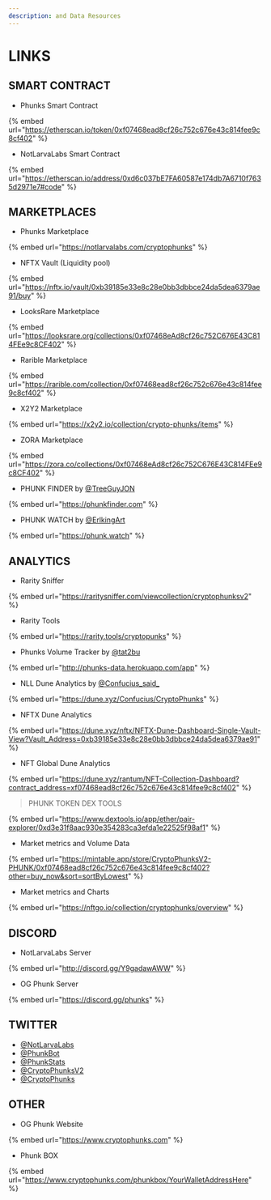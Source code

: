 ```yaml
---
description: and Data Resources
---
```


# LINKS

## SMART CONTRACT

* Phunks Smart Contract

{% embed url="https://etherscan.io/token/0xf07468ead8cf26c752c676e43c814fee9c8cf402" %}

* NotLarvaLabs Smart Contract

{% embed url="https://etherscan.io/address/0xd6c037bE7FA60587e174db7A6710f7635d2971e7#code" %}

## MARKETPLACES

* Phunks Marketplace

{% embed url="https://notlarvalabs.com/cryptophunks" %}

* NFTX Vault (Liquidity pool)

{% embed url="https://nftx.io/vault/0xb39185e33e8c28e0bb3dbbce24da5dea6379ae91/buy" %}

* LooksRare Marketplace

{% embed url="https://looksrare.org/collections/0xf07468eAd8cf26c752C676E43C814FEe9c8CF402" %}

* Rarible Marketplace

{% embed url="https://rarible.com/collection/0xf07468ead8cf26c752c676e43c814fee9c8cf402" %}

* X2Y2 Marketplace

{% embed url="https://x2y2.io/collection/crypto-phunks/items" %}

* ZORA Marketplace

{% embed url="https://zora.co/collections/0xf07468eAd8cf26c752C676E43C814FEe9c8CF402" %}

* PHUNK FINDER by [@TreeGuyJON](https://twitter.com/TreeGuyJON)

{% embed url="https://phunkfinder.com" %}

* PHUNK WATCH by [@ErlkingArt](https://twitter.com/ErlkingArt)

{% embed url="https://phunk.watch" %}

## ANALYTICS

* Rarity Sniffer

{% embed url="https://raritysniffer.com/viewcollection/cryptophunksv2" %}

* Rarity Tools

{% embed url="https://rarity.tools/cryptopunks" %}

* Phunks Volume Tracker by [@tat2bu](https://twitter.com/tat2bu)

{% embed url="http://phunks-data.herokuapp.com/app" %}

* NLL Dune Analytics by [@Confucius\_said\_](https://twitter.com/Confucius\_said\_)

{% embed url="https://dune.xyz/Confucius/CryptoPhunks" %}

* NFTX Dune Analytics

{% embed url="https://dune.xyz/nftx/NFTX-Dune-Dashboard-Single-Vault-View?Vault_Address=0xb39185e33e8c28e0bb3dbbce24da5dea6379ae91" %}

* NFT Global Dune Analytics

{% embed url="https://dune.xyz/rantum/NFT-Collection-Dashboard?contract_address=xf07468ead8cf26c752c676e43c814fee9c8cf402" %}

> PHUNK TOKEN DEX TOOLS

{% embed url="https://www.dextools.io/app/ether/pair-explorer/0xd3e31f8aac930e354283ca3efda1e22525f98af1" %}

* Market metrics and Volume Data

{% embed url="https://mintable.app/store/CryptoPhunksV2-PHUNK/0xf07468ead8cf26c752c676e43c814fee9c8cf402?other=buy_now&sort=sortByLowest" %}

* Market metrics and Charts

{% embed url="https://nftgo.io/collection/cryptophunks/overview" %}

## DISCORD

* NotLarvaLabs Server

{% embed url="http://discord.gg/Y9gadawAWW" %}

* OG Phunk Server

{% embed url="https://discord.gg/phunks" %}

## TWITTER

* [@NotLarvaLabs](https://twitter.com/NotLarvaLabs)&#x20;
* [@PhunkBot](https://twitter.com/PhunkBot)
* [@PhunkStats](https://twitter.com/PhunkStats)
* [@CryptoPhunksV2](https://twitter.com/CryptoPhunksV2)
* [@CryptoPhunks](https://twitter.com/CryptoPhunks)

## OTHER

* OG Phunk Website

{% embed url="https://www.cryptophunks.com" %}

* Phunk BOX

{% embed url="https://www.cryptophunks.com/phunkbox/YourWalletAddressHere" %}
